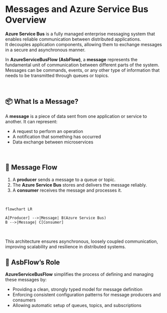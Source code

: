# Messages and Azure Service Bus Overview

**Azure Service Bus** is a fully managed enterprise messaging system that enables reliable communication between distributed applications.  
It decouples application components, allowing them to exchange messages in a secure and asynchronous manner.

In **AzureServiceBusFlow (AsbFlow)**, a **message** represents the fundamental unit of communication between different parts of the system.  
Messages can be commands, events, or any other type of information that needs to be transmitted through queues or topics.

<br>

## 📦 What Is a Message?

A **message** is a piece of data sent from one application or service to another. It can represent:
- A request to perform an operation
- A notification that something has occurred
- Data exchange between microservices

<br>

## 🔄 Message Flow

1. A **producer** sends a message to a queue or topic.
2. The **Azure Service Bus** stores and delivers the message reliably.
3. A **consumer** receives the message and processes it.

<br>

```mermaid
flowchart LR

A[Producer] -->|Message| B(Azure Service Bus)
B -->|Message| C[Consumer]
```
<br>

This architecture ensures asynchronous, loosely coupled communication, improving scalability and resilience in distributed systems.

## 🚀 AsbFlow’s Role

**AzureServiceBusFlow** simplifies the process of defining and managing these messages by:
- Providing a clean, strongly typed model for message definition
- Enforcing consistent configuration patterns for message producers and consumers
- Allowing automatic setup of queues, topics, and subscriptions
